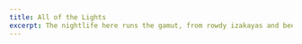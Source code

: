 ```yaml
---
title: All of the Lights
excerpt: The nightlife here runs the gamut, from rowdy izakayas and beer bars, to red-light entertainment and the infamous Robot Restaurant.
---
```


